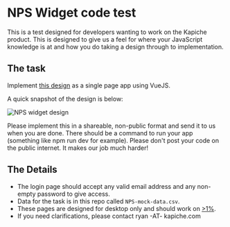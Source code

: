 # NPS Widget code test
This is a test designed for developers wanting to work on the Kapiche product.
This is designed to give us a feel for where your JavaScript knowledge is at
and how you do taking a design through to implementation.

## The task
Implement [this design](https://zpl.io/scene/2EKyody) as a single page app using VueJS.

A quick snapshot of the design is below:

![NPS widget design](https://i.gyazo.com/fa7cc8595a4e4483aa7d30f8ba7033ba.png)

Please implement this in a shareable, non-public format and send it to us when
you are done. There should be a command to run your app
(something like npm run dev for example). Please don't post your code on the public 
internet. It makes our job much harder!

## The Details
* The login page should accept any valid email address and any non-empty password to
  give access.
* Data for the task is in this repo called `NPS-mock-data.csv`.
* These pages are designed for desktop only and should work on
  [>1%](https://browserl.ist/?q=%3E1%25).
* If you need clarifications, please contact ryan -AT- kapiche.com
